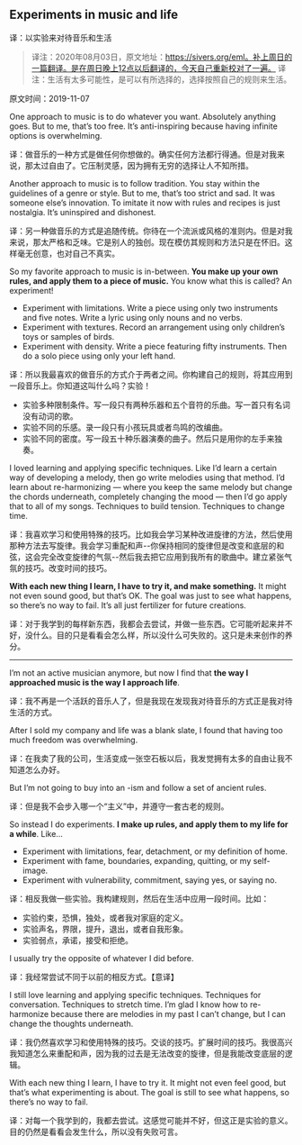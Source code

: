 ## Experiments in music and life
译：以实验来对待音乐和生活

> 译注：2020年08月03日，原文地址：https://sivers.org/eml。补上周日的一篇翻译。是在周日晚上12点以后翻译的，今天自己重新校对了一遍。
> 译注：生活有太多可能性，是可以有所选择的，选择按照自己的规则来生活。

原文时间：2019-11-07

One approach to music is to do whatever you want. Absolutely anything goes. But to me, that’s too free. It’s anti-inspiring because having infinite options is overwhelming.

译：做音乐的一种方式是做任何你想做的。确实任何方法都行得通。但是对我来说，那太过自由了。它压制灵感，因为拥有无穷的选择让人不知所措。

Another approach to music is to follow tradition. You stay within the guidelines of a genre or style. But to me, that’s too strict and sad. It was someone else’s innovation. To imitate it now with rules and recipes is just nostalgia. It’s uninspired and dishonest.

译：另一种做音乐的方式是追随传统。你待在一个流派或风格的准则内。但是对我来说，那太严格和乏味。它是别人的独创。现在模仿其规则和方法只是在怀旧。这样毫无创意，也对自己不真实。

So my favorite approach to music is in-between. **You make up your own rules, and apply them to a piece of music.** You know what this is called? An experiment!

- Experiment with limitations. Write a piece using only two instruments and five notes. Write a lyric using only nouns and no verbs.
- Experiment with textures. Record an arrangement using only children’s toys or samples of birds.
- Experiment with density. Write a piece featuring fifty instruments. Then do a solo piece using only your left hand.

译：所以我最喜欢的做音乐的方式介于两者之间。你构建自己的规则，将其应用到一段音乐上。你知道这叫什么吗？实验！
- 实验多种限制条件。写一段只有两种乐器和五个音符的乐曲。写一首只有名词没有动词的歌。
- 实验不同的乐感。录一段只有小孩玩具或者鸟鸣的改编曲。
- 实验不同的密度。写一段五十种乐器演奏的曲子。然后只是用你的左手来独奏。

I loved learning and applying specific techniques. Like I’d learn a certain way of developing a melody, then go write melodies using that method. I’d learn about re-harmonizing — where you keep the same melody but change the chords underneath, completely changing the mood — then I’d go apply that to all of my songs. Techniques to build tension. Techniques to change time.

译：我喜欢学习和使用特殊的技巧。比如我会学习某种改进旋律的方法，然后使用那种方法去写旋律。我会学习重配和声--你保持相同的旋律但是改变和底层的和弦，这会完全改变旋律的气氛--然后我去把它应用到我所有的歌曲中。建立紧张气氛的技巧。改变时间的技巧。

**With each new thing I learn, I have to try it, and make something.** It might not even sound good, but that’s OK. The goal was just to see what happens, so there’s no way to fail. It’s all just fertilizer for future creations.

译：对于我学到的每样新东西，我都会去尝试，并做一些东西。它可能听起来并不好，没什么。目的只是看看会怎么样，所以没什么可失败的。这只是未来创作的养分。

---

I’m not an active musician anymore, but now I find that **the way I approached music is the way I approach life**.

译：我不再是一个活跃的音乐人了，但是我现在发现我对待音乐的方式正是我对待生活的方式。

After I sold my company and life was a blank slate, I found that having too much freedom was overwhelming.

译：在我卖了我的公司，生活变成一张空石板以后，我发觉拥有太多的自由让我不知道怎么办好。

But I’m not going to buy into an -ism and follow a set of ancient rules.

译：但是我不会步入哪一个“主义”中，并遵守一套古老的规则。

So instead I do experiments. **I make up rules, and apply them to my life for a while**. Like…
- Experiment with limitations, fear, detachment, or my definition of home.
- Experiment with fame, boundaries, expanding, quitting, or my self-image.
- Experiment with vulnerability, commitment, saying yes, or saying no.

译：相反我做一些实验。我构建规则，然后在生活中应用一段时间。比如：
- 实验约束，恐惧，独处，或者我对家庭的定义。
- 实验声名，界限，提升，退出，或者自我形象。
- 实验弱点，承诺，接受和拒绝。

I usually try the opposite of whatever I did before.

译：我经常尝试不同于以前的相反方式。【意译】

I still love learning and applying specific techniques. Techniques for conversation. Techniques to stretch time. I’m glad I know how to re-harmonize because there are melodies in my past I can’t change, but I can change the thoughts underneath.

译：我仍然喜欢学习和使用特殊的技巧。交谈的技巧。扩展时间的技巧。我很高兴我知道怎么来重配和声，因为我的过去是无法改变的旋律，但是我能改变底层的逻辑。

With each new thing I learn, I have to try it. It might not even feel good, but that’s what experimenting is about. The goal is still to see what happens, so there’s no way to fail.

译：对每一个我学到的，我都去尝试。这感觉可能并不好，但这正是实验的意义。目的仍然是看看会发生什么，所以没有失败可言。
